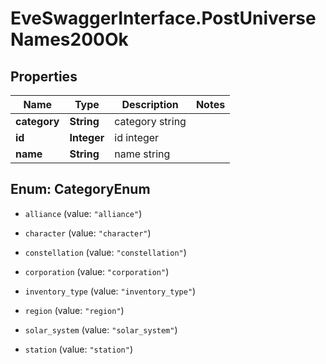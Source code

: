 # EveSwaggerInterface.PostUniverseNames200Ok

## Properties
Name | Type | Description | Notes
------------ | ------------- | ------------- | -------------
**category** | **String** | category string | 
**id** | **Integer** | id integer | 
**name** | **String** | name string | 


<a name="CategoryEnum"></a>
## Enum: CategoryEnum


* `alliance` (value: `"alliance"`)

* `character` (value: `"character"`)

* `constellation` (value: `"constellation"`)

* `corporation` (value: `"corporation"`)

* `inventory_type` (value: `"inventory_type"`)

* `region` (value: `"region"`)

* `solar_system` (value: `"solar_system"`)

* `station` (value: `"station"`)




